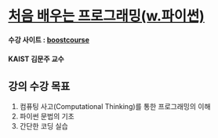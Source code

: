 # [처음 배우는 프로그래밍(w.파이썬)](https://www.boostcourse.org/cs114)
#### 수강 사이트 : [boostcourse](https://www.boostcourse.org/)
#### KAIST 김문주 교수

## 강의 수강 목표
1. 컴퓨팅 사고(Computational Thinking)를 통한 프로그래밍의 이해
2. 파이썬 문법의 기초
3. 간단한 코딩 실습
